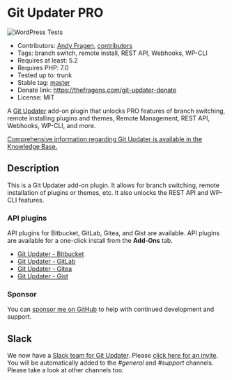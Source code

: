 # Git Updater PRO

![WordPress Tests](https://github.com/afragen/git-updater-pro/workflows/WordPress%20Tests/badge.svg)

* Contributors: [Andy Fragen](https://github.com/afragen), [contributors](https://github.com/afragen/git-updater-pro/graphs/contributors)
* Tags: branch switch, remote install, REST API, Webhooks, WP-CLI
* Requires at least: 5.2
* Requires PHP: 7.0
* Tested up to: trunk
* Stable tag: [master](https://github.com/afragen/git-updater-pro/releases/latest)
* Donate link: <https://thefragens.com/git-updater-donate>
* License: MIT

A [Git Updater](https://github.com/afragen/git-updater) add-on plugin that unlocks PRO features of branch switching, remote installing plugins and themes, Remote Management, REST API, Webhooks, WP-CLI, and more.

[Comprehensive information regarding Git Updater is available in the Knowledge Base.](https://git-updater.com/knowledge-base)

## Description

This is a Git Updater add-on plugin. It allows for branch switching, remote installation of plugins or themes, etc. It also unlocks the REST API and WP-CLI features.

### API plugins

API plugins for Bitbucket, GitLab, Gitea, and Gist are available. API plugins are available for a one-click install from the **Add-Ons** tab.

* [Git Updater - Bitbucket](https://github.com/afragen/git-updater-bitbucket/releases/latest)
* [Git Updater - GitLab](https://github.com/afragen/git-updater-gitlab/releases/latest)
* [Git Updater - Gitea](https://github.com/afragen/git-updater-gitea/releases/latest)
* [Git Updater - Gist](https://github.com/afragen/git-updater-gist/releases/latest)

### Sponsor

You can [sponsor me on GitHub](https://github.com/sponsors/afragen) to help with continued development and support.

## Slack

We now have a [Slack team for Git Updater](https://git-updater.slack.com). Please [click here for an invite](https://git-updater.herokuapp.com). You will be automatically added to the _#general_ and _#support_ channels. Please take a look at other channels too.
